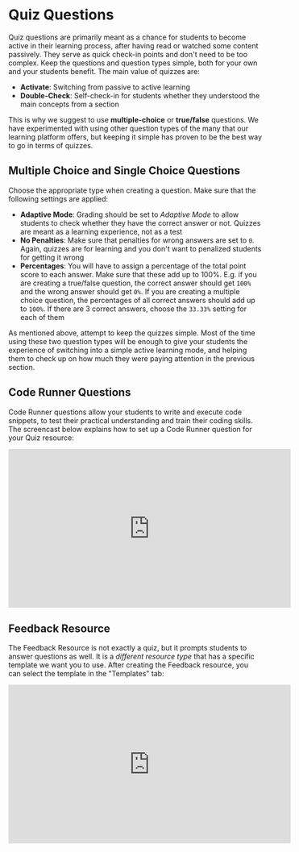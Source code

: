 # Quiz Questions

Quiz questions are primarily meant as a chance for students to become active in their learning process, after having read or watched some content passively. They serve as quick check-in points and don't need to be too complex. Keep the questions and question types simple, both for your own and your students benefit. The main value of quizzes are:

- **Activate**: Switching from passive to active learning
- **Double-Check**: Self-check-in for students whether they understood the main concepts from a section

This is why we suggest to use **multiple-choice** or **true/false** questions. We have experimented with using other question types of the many that our learning platform offers, but keeping it simple has proven to be the best way to go in terms of quizzes.

## Multiple Choice and Single Choice Questions

Choose the appropriate type when creating a question. Make sure that the following settings are applied:

- **Adaptive Mode**: Grading should be set to _Adaptive Mode_ to allow students to check whether they have the correct answer or not. Quizzes are meant as a learning experience, not as a test
- **No Penalties**: Make sure that penalties for wrong answers are set to `0`. Again, quizzes are for learning and you don't want to penalized students for getting it wrong
- **Percentages**: You will have to assign a percentage of the total point score to each answer. Make sure that these add up to 100%. E.g. if you are creating a true/false question, the correct answer should get `100%` and the wrong answer should get `0%`. If you are creating a multiple choice question, the percentages of all correct answers should add up to `100%`. If there are 3 correct answers, choose the `33.33%` setting for each of them

As mentioned above, attempt to keep the quizzes simple. Most of the time using these two question types will be enough to give your students the experience of switching into a simple active learning mode, and helping them to check up on how much they were paying attention in the previous section.

## Code Runner Questions

Code Runner questions allow your students to write and execute code snippets, to test their practical understanding and train their coding skills. The screencast below explains how to set up a Code Runner question for your Quiz resource:

<iframe width="560" height="315" src="https://www.youtube.com/embed/1wMXtM0RSxs" frameborder="0" allow="accelerometer; autoplay; encrypted-media; gyroscope; picture-in-picture" allowfullscreen></iframe>

## Feedback Resource

The Feedback Resource is not exactly a quiz, but it prompts students to answer questions as well. It is a _different resource type_ that has a specific template we want you to use. After creating the Feedback resource, you can select the template in the "Templates" tab:

<iframe width="560" height="315" src="https://www.youtube.com/embed/IBOKVGzO534" frameborder="0" allow="accelerometer; autoplay; encrypted-media; gyroscope; picture-in-picture" allowfullscreen></iframe>
